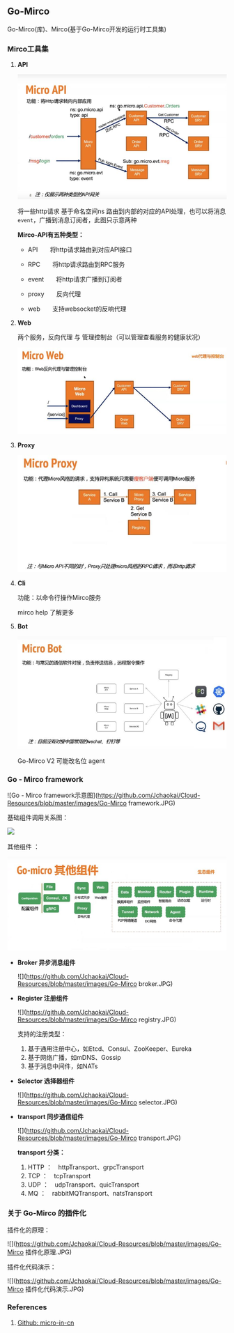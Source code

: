 ## Go-Mirco

Go-Mirco(库)、Mirco(基于Go-Mirco开发的运行时工具集)

### Mirco工具集

1. **API**

    ![Mirco-API示意图](https://github.com/Jchaokai/Cloud-Resources/blob/master/images/Mirco-API.JPG)

    将一些http请求 基于命名空间ns 路由到内部的对应的API处理，也可以将消息`event`，广播到消息订阅者，此图只示意两种

    **Mirco-API有五种类型：**

    - API&emsp;&emsp;将http请求路由到对应API接口

    - RPC&emsp;&emsp;将http请求路由到RPC服务

    - event&emsp;&emsp;将http请求广播到订阅者

    - proxy&emsp;&emsp;反向代理

    - web&emsp;&emsp;支持websocket的反响代理

        

2. **Web**

    两个服务，反向代理 与 管理控制台（可以管理查看服务的健康状况）

    ![Mirco-web示意图](https://github.com/Jchaokai/Cloud-Resources/blob/master/images/Mirco-web.JPG)

    

3. **Proxy**

    ![Mirco-proxy示意图](https://github.com/Jchaokai/Cloud-Resources/blob/master/images/Mirco-proxy.JPG)

    

4. **Cli**

    功能：以命令行操作Mirco服务

    mirco help 了解更多

    

5. **Bot**

    ![Mirco-bot示意图](https://github.com/Jchaokai/Cloud-Resources/blob/master/images/Mirco-bot.JPG)

    Go-Mirco V2 可能改名位  agent



### Go - Mirco framework

![Go - Mirco framework示意图](https://github.com/Jchaokai/Cloud-Resources/blob/master/images/Go-Mirco framework.JPG)

基础组件调用关系图：

![](https://github.com/Jchaokai/Cloud-Resources/blob/master/images/Go-Mirco基础组件.JPG)

其他组件 ：

![](https://github.com/Jchaokai/Cloud-Resources/blob/master/images/Go-Mirco其他组件.JPG)

- **Broker 异步消息组件**

    ![](https://github.com/Jchaokai/Cloud-Resources/blob/master/images/Go-Mirco broker.JPG)

- **Register 注册组件**

    ![](https://github.com/Jchaokai/Cloud-Resources/blob/master/images/Go-Mirco registry.JPG)

    支持的注册类型：

    1. 基于通用注册中心，如Etcd、Consul、ZooKeeper、Eureka
    2. 基于网络广播，如mDNS、Gossip
    3. 基于消息中间件，如NATs

- **Selector 选择器组件**

    ![](https://github.com/Jchaokai/Cloud-Resources/blob/master/images/Go-Mirco selector.JPG)

- **transport 同步通信组件**

    ![](https://github.com/Jchaokai/Cloud-Resources/blob/master/images/Go-Mirco transport.JPG)

    **transport 分类：**

    1. HTTP ：&emsp;httpTransport、grpcTransport
    2. TCP ：&emsp;tcpTransport
    3. UDP ：&emsp;udpTransport、quicTransport
    4. MQ ：&emsp;rabbitMQTransport、natsTransport



### 关于 Go-Mirco 的插件化

插件化的原理：

![](https://github.com/Jchaokai/Cloud-Resources/blob/master/images/Go-Mirco 插件化原理.JPG)

插件化代码演示：

![](https://github.com/Jchaokai/Cloud-Resources/blob/master/images/Go-Mirco 插件化代码演示.JPG)





### References

1. [Github: micro-in-cn](https://github.com/micro-in-cn)